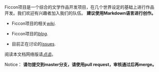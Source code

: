 Ficcon项目是一个综合的文学作品开发项目，在几个世界设定的基础上进行作品开发。我们欢迎有兴趣者加入我们的队伍。
**建议使用Markdown语言进行创作。**

* Ficcon项目的相关[*wiki*](https://github.com/scorpiohw/Ficcon/wiki).

* Ficcon项目的[*blog*](http://ficcon.diandian.com/).

* 目前正在讨论的[issues](https://github.com/scorpiohw/Ficcon/issues?state=open).


阅读本文档网络版请[*点击*](http://scorpiohw.github.com/Ficcon/)。

Notice：
**请勿提交到master分支，请使用pull request，审核通过后再merge。**
	